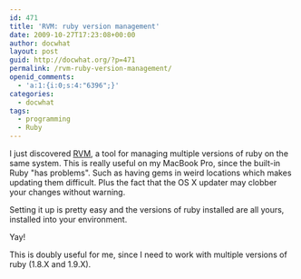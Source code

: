 ```yaml
---
id: 471
title: 'RVM: ruby version management'
date: 2009-10-27T17:23:08+00:00
author: docwhat
layout: post
guid: http://docwhat.org/?p=471
permalink: /rvm-ruby-version-management/
openid_comments:
  - 'a:1:{i:0;s:4:"6396";}'
categories:
  - docwhat
tags:
  - programming
  - Ruby
---
```

I just discovered <a href="http://rvm.beginrescueend.com/">RVM</a>, a tool for managing multiple versions of ruby on the same system.  This is really useful on my MacBook Pro, since the built-in Ruby "has problems".  Such as having gems in weird locations which makes updating them difficult. Plus the fact that the OS X updater may clobber your changes without warning.

Setting it up is pretty easy and the versions of ruby installed are all yours, installed into your environment.

Yay!

This is doubly useful for me, since I need to work with multiple versions of ruby (1.8.X and 1.9.X).